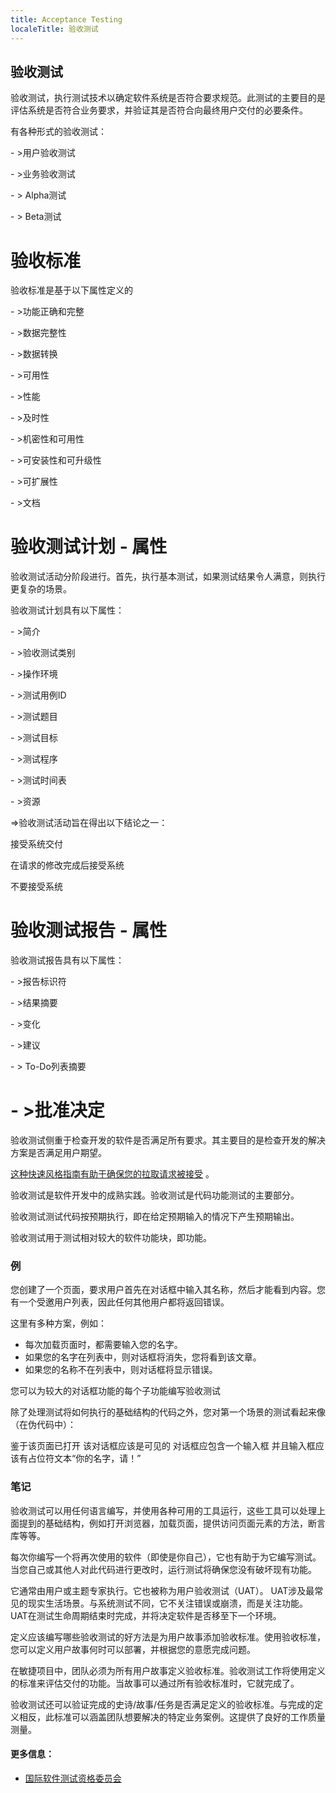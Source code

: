 ```yaml
---
title: Acceptance Testing
localeTitle: 验收测试
---
```

## 验收测试

验收测试，执行测试技术以确定软件系统是否符合要求规范。此测试的主要目的是评估系统是否符合业务要求，并验证其是否符合向最终用户交付的必要条件。

有各种形式的验收测试：

\- >用户验收测试

\- >业务验收测试

\- > Alpha测试

\- > Beta测试

# 验收标准

验收标准是基于以下属性定义的

\- >功能正确和完整

\- >数据完整性

\- >数据转换

\- >可用性

\- >性能

\- >及时性

\- >机密性和可用性

\- >可安装性和可升级性

\- >可扩展性

\- >文档

# 验收测试计划 - 属性

验收测试活动分阶段进行。首先，执行基本测试，如果测试结果令人满意，则执行更复杂的场景。

验收测试计划具有以下属性：

\- >简介

\- >验收测试类别

\- >操作环境

\- >测试用例ID

\- >测试题目

\- >测试目标

\- >测试程序

\- >测试时间表

\- >资源

\=>验收测试活动旨在得出以下结论之一：

接受系统交付

在请求的修改完成后接受系统

不要接受系统

# 验收测试报告 - 属性

验收测试报告具有以下属性：

\- >报告标识符

\- >结果摘要

\- >变化

\- >建议

\- > To-Do列表摘要

# \- >批准决定

验收测试侧重于检查开发的软件是否满足所有要求。其主要目的是检查开发的解决方案是否满足用户期望。

[这种快速风格指南有助于确保您的拉取请求被接受](https://github.com/freecodecamp/guides/blob/master/README.md) 。

验收测试是软件开发中的成熟实践。验收测试是代码功能测试的主要部分。

验收测试测试代码按预期执行，即在给定预期输入的情况下产生预期输出。

验收测试用于测试相对较大的软件功能块，即功能。

### 例

您创建了一个页面，要求用户首先在对话框中输入其名称，然后才能看到内容。您有一个受邀用户列表，因此任何其他用户都将返回错误。

这里有多种方案，例如：

*   每次加载页面时，都需要输入您的名字。
*   如果您的名字在列表中，则对话框将消失，您将看到该文章。
*   如果您的名称不在列表中，则对话框将显示错误。

您可以为较大的对话框功能的每个子功能编写验收测试

除了处理测试将如何执行的基础结构的代码之外，您对第一个场景的测试看起来像（在伪代码中）：

鉴于该页面已打开 该对话框应该是可见的 对话框应包含一个输入框 并且输入框应该有占位符文本“你的名字，请！”

### 笔记

验收测试可以用任何语言编写，并使用各种可用的工具运行，这些工具可以处理上面提到的基础结构，例如打开浏览器，加载页面，提供访问页面元素的方法，断言库等等。

每次你编写一个将再次使用的软件（即使是你自己），它也有助于为它编写测试。当您自己或其他人对此代码进行更改时，运行测试将确保您没有破坏现有功能。

它通常由用户或主题专家执行。它也被称为用户验收测试（UAT）。 UAT涉及最常见的现实生活场景。与系统测试不同，它不关注错误或崩溃，而是关注功能。 UAT在测试生命周期结束时完成，并将决定软件是否移至下一个环境。

定义应该编写哪些验收测试的好方法是为用户故事添加验收标准。使用验收标准，您可以定义用户故事何时可以部署，并根据您的意愿完成问题。

在敏捷项目中，团队必须为所有用户故事定义验收标准。验收测试工作将使用定义的标准来评估交付的功能。当故事可以通过所有验收标准时，它就完成了。

验收测试还可以验证完成的史诗/故事/任务是否满足定义的验收标准。与完成的定义相反，此标准可以涵盖团队想要解决的特定业务案例。这提供了良好的工作质量测量。

#### 更多信息：

*   [国际软件测试资格委员会](http://www.istqb.org/)
